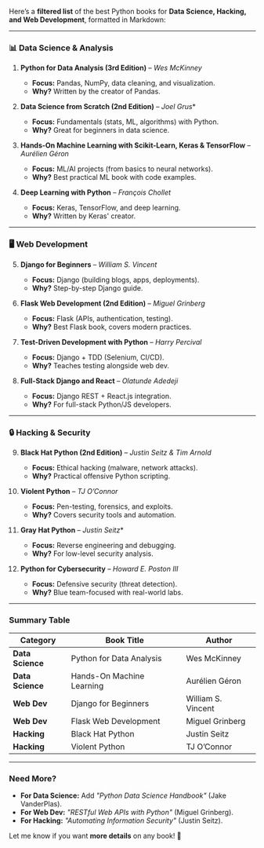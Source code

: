 Here’s a **filtered list** of the best Python books for **Data Science, Hacking, and Web Development**, formatted in Markdown:  

---

### **📊 Data Science & Analysis**  

1. **Python for Data Analysis (3rd Edition)** – *Wes McKinney*  
   - **Focus:** Pandas, NumPy, data cleaning, and visualization.  
   - **Why?** Written by the creator of Pandas.  

2. **Data Science from Scratch (2nd Edition)** – *Joel Grus**  
   - **Focus:** Fundamentals (stats, ML, algorithms) with Python.  
   - **Why?** Great for beginners in data science.  

3. **Hands-On Machine Learning with Scikit-Learn, Keras & TensorFlow** – *Aurélien Géron*  
   - **Focus:** ML/AI projects (from basics to neural networks).  
   - **Why?** Best practical ML book with code examples.  

4. **Deep Learning with Python** – *François Chollet*  
   - **Focus:** Keras, TensorFlow, and deep learning.  
   - **Why?** Written by Keras' creator.  

---

### **🖥️ Web Development**  

5. **Django for Beginners** – *William S. Vincent*  
   - **Focus:** Django (building blogs, apps, deployments).  
   - **Why?** Step-by-step Django guide.  

6. **Flask Web Development (2nd Edition)** – *Miguel Grinberg*  
   - **Focus:** Flask (APIs, authentication, testing).  
   - **Why?** Best Flask book, covers modern practices.  

7. **Test-Driven Development with Python** – *Harry Percival*  
   - **Focus:** Django + TDD (Selenium, CI/CD).  
   - **Why?** Teaches testing alongside web dev.  

8. **Full-Stack Django and React** – *Olatunde Adedeji*  
   - **Focus:** Django REST + React.js integration.  
   - **Why?** For full-stack Python/JS developers.  

---

### **🔒 Hacking & Security**  

9. **Black Hat Python (2nd Edition)** – *Justin Seitz & Tim Arnold*  
   - **Focus:** Ethical hacking (malware, network attacks).  
   - **Why?** Practical offensive Python scripting.  

10. **Violent Python** – *TJ O’Connor*  
    - **Focus:** Pen-testing, forensics, and exploits.  
    - **Why?** Covers security tools and automation.  

11. **Gray Hat Python** – *Justin Seitz**  
    - **Focus:** Reverse engineering and debugging.  
    - **Why?** For low-level security analysis.  

12. **Python for Cybersecurity** – *Howard E. Poston III*  
    - **Focus:** Defensive security (threat detection).  
    - **Why?** Blue team-focused with real-world labs.  

---

### **Summary Table**  

| Category       | Book Title                                   | Author               |
|----------------|---------------------------------------------|----------------------|
| **Data Science** | Python for Data Analysis                 | Wes McKinney         |
| **Data Science** | Hands-On Machine Learning               | Aurélien Géron       |
| **Web Dev**     | Django for Beginners                    | William S. Vincent   |
| **Web Dev**     | Flask Web Development                   | Miguel Grinberg      |
| **Hacking**     | Black Hat Python                        | Justin Seitz         |
| **Hacking**     | Violent Python                          | TJ O’Connor          |

---

### **Need More?**  
- **For Data Science:** Add *"Python Data Science Handbook"* (Jake VanderPlas).  
- **For Web Dev:** *"RESTful Web APIs with Python"* (Miguel Grinberg).  
- **For Hacking:** *"Automating Information Security"* (Justin Seitz).  

Let me know if you want **more details** on any book! 🚀
